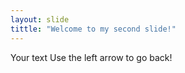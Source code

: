 ```yaml
---
layout: slide
tittle: "Welcome to my second slide!"
---
```


Your text
Use the left arrow to go back!
